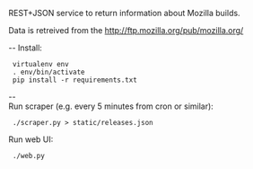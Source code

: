 REST+JSON service to return information about Mozilla builds.

Data is retreived from the http://ftp.mozilla.org/pub/mozilla.org/

--
Install:
```
 virtualenv env
 . env/bin/activate
 pip install -r requirements.txt
```

--  
Run scraper (e.g. every 5 minutes from cron or similar):
```
 ./scraper.py > static/releases.json
```

Run web UI:
```
 ./web.py
```
